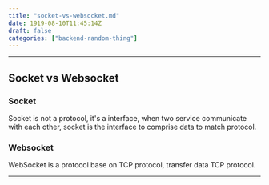 ```yaml
---
title: "socket-vs-websocket.md"
date: 1919-08-10T11:45:14Z
draft: false
categories: ["backend-random-thing"]
---
```




---

## Socket vs Websocket

### Socket

Socket is not a protocol, 
it's a interface,
when two service communicate with each other,
socket is the interface to comprise data to match protocol.

### Websocket

WebSocket is a protocol base on TCP protocol,
transfer data TCP protocol.

---


